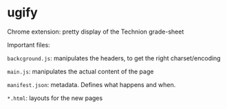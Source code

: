 # ugify
Chrome extension: pretty display of the Technion grade-sheet

Important files:

`backcground.js`: manipulates the headers, to get the right charset/encoding

`main.js`: manipulates the actual content of the page

`manifest.json`: metadata. Defines what happens and when.

`*.html`: layouts for the new pages

